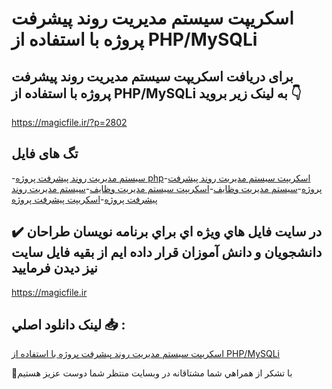 # اسکریپت سیستم مدیریت روند پیشرفت پروژه با استفاده از PHP/MySQLi

## برای دریافت اسکریپت سیستم مدیریت روند پیشرفت پروژه با استفاده از PHP/MySQLi به لینک زیر بروید 👇

https://magicfile.ir/?p=2802

## تگ های فایل

-[سیستم مدیریت روند پیشرفت پروژه php](https://magicfile.ir/product/%d8%a7%d8%b3%da%a9%d8%b1%db%8c%d9%be%d8%aa-%d8%b3%db%8c%d8%b3%d8%aa%d9%85-%d9%85%d8%af%db%8c%d8%b1%db%8c%d8%aa-%d8%b1%d9%88%d9%86%d8%af-%d9%be%db%8c%d8%b4%d8%b1%d9%81%d8%aa-%d9%be%d8%b1%d9%88%da%98%d9%87%d8%a8%d8%a7-%d8%a7%d8%b3%d8%aa%d9%81%d8%a7%d8%af%d9%87-%d8%a7%d8%b2-php/)-[اسکریپت سیستم مدیریت روند پیشرفت پروژه](https://magicfile.ir/product/%d8%a7%d8%b3%da%a9%d8%b1%db%8c%d9%be%d8%aa-%d8%b3%db%8c%d8%b3%d8%aa%d9%85-%d9%85%d8%af%db%8c%d8%b1%db%8c%d8%aa-%d8%b1%d9%88%d9%86%d8%af-%d9%be%db%8c%d8%b4%d8%b1%d9%81%d8%aa-%d9%be%d8%b1%d9%88%da%98%d9%87%d8%a8%d8%a7-%d8%a7%d8%b3%d8%aa%d9%81%d8%a7%d8%af%d9%87-%d8%a7%d8%b2-php/)-[سیستم مدیریت وظایف](https://magicfile.ir/product/%d8%a7%d8%b3%da%a9%d8%b1%db%8c%d9%be%d8%aa-%d8%b3%db%8c%d8%b3%d8%aa%d9%85-%d9%85%d8%af%db%8c%d8%b1%db%8c%d8%aa-%d8%b1%d9%88%d9%86%d8%af-%d9%be%db%8c%d8%b4%d8%b1%d9%81%d8%aa-%d9%be%d8%b1%d9%88%da%98%d9%87%d8%a8%d8%a7-%d8%a7%d8%b3%d8%aa%d9%81%d8%a7%d8%af%d9%87-%d8%a7%d8%b2-php/)-[اسکریپت سیستم مدیریت وظایف](https://magicfile.ir/product/%d8%a7%d8%b3%da%a9%d8%b1%db%8c%d9%be%d8%aa-%d8%b3%db%8c%d8%b3%d8%aa%d9%85-%d9%85%d8%af%db%8c%d8%b1%db%8c%d8%aa-%d8%b1%d9%88%d9%86%d8%af-%d9%be%db%8c%d8%b4%d8%b1%d9%81%d8%aa-%d9%be%d8%b1%d9%88%da%98%d9%87%d8%a8%d8%a7-%d8%a7%d8%b3%d8%aa%d9%81%d8%a7%d8%af%d9%87-%d8%a7%d8%b2-php/)-[سیستم مدیریت روند پیشرفت پروژه](https://magicfile.ir/product/%d8%a7%d8%b3%da%a9%d8%b1%db%8c%d9%be%d8%aa-%d8%b3%db%8c%d8%b3%d8%aa%d9%85-%d9%85%d8%af%db%8c%d8%b1%db%8c%d8%aa-%d8%b1%d9%88%d9%86%d8%af-%d9%be%db%8c%d8%b4%d8%b1%d9%81%d8%aa-%d9%be%d8%b1%d9%88%da%98%d9%87%d8%a8%d8%a7-%d8%a7%d8%b3%d8%aa%d9%81%d8%a7%d8%af%d9%87-%d8%a7%d8%b2-php/)-[اسکریپت پیشرفت پروژه](https://magicfile.ir/product/%d8%a7%d8%b3%da%a9%d8%b1%db%8c%d9%be%d8%aa-%d8%b3%db%8c%d8%b3%d8%aa%d9%85-%d9%85%d8%af%db%8c%d8%b1%db%8c%d8%aa-%d8%b1%d9%88%d9%86%d8%af-%d9%be%db%8c%d8%b4%d8%b1%d9%81%d8%aa-%d9%be%d8%b1%d9%88%da%98%d9%87%d8%a8%d8%a7-%d8%a7%d8%b3%d8%aa%d9%81%d8%a7%d8%af%d9%87-%d8%a7%d8%b2-php/)

## ✔️ در سايت فايل هاي ويژه اي براي برنامه نويسان طراحان دانشجويان و دانش آموزان قرار داده ايم از بقيه فايل سايت نيز ديدن فرماييد

https://magicfile.ir


## لينک دانلود اصلي 📥 :

[اسکریپت سیستم مدیریت روند پیشرفت پروژه با استفاده از PHP/MySQLi](https://magicfile.ir/product/%d8%a7%d8%b3%da%a9%d8%b1%db%8c%d9%be%d8%aa-%d8%b3%db%8c%d8%b3%d8%aa%d9%85-%d9%85%d8%af%db%8c%d8%b1%db%8c%d8%aa-%d8%b1%d9%88%d9%86%d8%af-%d9%be%db%8c%d8%b4%d8%b1%d9%81%d8%aa-%d9%be%d8%b1%d9%88%da%98%d9%87%d8%a8%d8%a7-%d8%a7%d8%b3%d8%aa%d9%81%d8%a7%d8%af%d9%87-%d8%a7%d8%b2-php/) 


🙏با تشکر از همراهي شما مشتاقانه در وبسایت منتظر شما دوست عزیز هستیم

